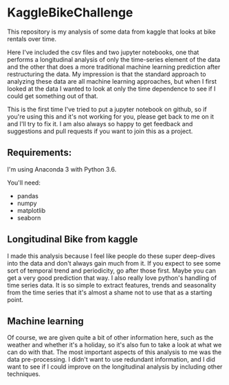# KaggleBikeChallenge
This repository is my analysis of some data from kaggle that looks at bike rentals over time. 

Here I've included the csv files and two jupyter notebooks, one that performs a longitudinal analysis of only the time-series element of the data and the other that does a more traditional machine learning prediction after restructuring the data. My impression is that the standard approach to analyzing these data are all machine learning approaches, but when I first looked at the data I wanted to look at only the time dependence to see if I could get something out of that.  

This is the first time I've tried to put a jupyter notebook on github, so if you're using this and it's not working for you, please get back to me on it and I'll try to fix it. I am also always so happy to get feedback and suggestions and pull requests if you want to join this as a project. 

## Requirements:
I'm using Anaconda 3 with Python 3.6. 

You'll need:

- pandas 
- numpy 
- matplotlib 
- seaborn 

## Longitudinal Bike from kaggle
I made this analysis because I feel like people do these super deep-dives into the data and don't always gain much from it. If you expect to see some sort of temporal trend and periodicity, go after those first. Maybe you can get a very good prediction that way. I also really love python's handling of time series data. It is so simple to extract features, trends and seasonality from the time series that it's almost a shame not to use that as a starting point.

## Machine learning
Of course, we are given quite a bit of other information here, such as the weather and whether it's a holiday, so it's also fun to take a look at what we can do with that. The most important aspects of this analysis to me was the data pre-processing. I didn't want to use redundant information, and I did want to see if I could improve on the longitudinal analysis by including other techniques.
